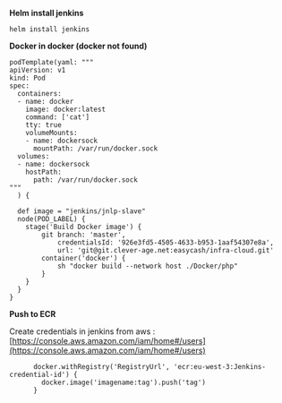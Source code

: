 **Helm install jenkins**

    helm install jenkins 

**Docker in docker (docker not found)** 

    podTemplate(yaml: """
    apiVersion: v1
    kind: Pod
    spec:
      containers:
      - name: docker
        image: docker:latest
        command: ['cat']
        tty: true
        volumeMounts:
        - name: dockersock
          mountPath: /var/run/docker.sock
      volumes:
      - name: dockersock
        hostPath:
          path: /var/run/docker.sock
    """
      ) {
    
      def image = "jenkins/jnlp-slave"
      node(POD_LABEL) {
        stage('Build Docker image') {
            git branch: 'master',
                credentialsId: '926e3fd5-4505-4633-b953-1aaf54307e8a',
                url: 'git@git.clever-age.net:easycash/infra-cloud.git'
            container('docker') {
                sh "docker build --network host ./Docker/php"
            }
        }
      }
    }

**Push to ECR**

Create credentials in jenkins from aws : [https://console.aws.amazon.com/iam/home#/users](https://console.aws.amazon.com/iam/home#/users)

          docker.withRegistry('RegistryUrl', 'ecr:eu-west-3:Jenkins-credential-id') {
            docker.image('imagename:tag').push('tag')
          }
